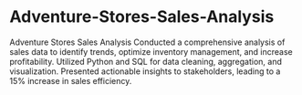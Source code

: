 # Adventure-Stores-Sales-Analysis
Adventure Stores Sales Analysis Conducted a comprehensive analysis of sales data to identify trends, optimize inventory management, and increase profitability. Utilized Python and SQL for data cleaning, aggregation, and visualization. Presented actionable insights to stakeholders, leading to a 15% increase in sales efficiency.
